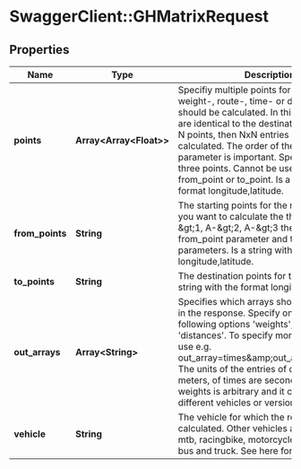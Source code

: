 # SwaggerClient::GHMatrixRequest

## Properties
Name | Type | Description | Notes
------------ | ------------- | ------------- | -------------
**points** | **Array&lt;Array&lt;Float&gt;&gt;** | Specifiy multiple points for which the weight-, route-, time- or distance-matrix should be calculated. In this case the starts are identical to the destinations. If there are N points, then NxN entries will be calculated. The order of the point parameter is important. Specify at least three points. Cannot be used together with from_point or to_point. Is a string with the format longitude,latitude. | [optional] 
**from_points** | **String** | The starting points for the routes. E.g. if you want to calculate the three routes A-&amp;gt;1, A-&amp;gt;2, A-&amp;gt;3 then you have one from_point parameter and three to_point parameters. Is a string with the format longitude,latitude. | [optional] 
**to_points** | **String** | The destination points for the routes. Is a string with the format longitude,latitude. | [optional] 
**out_arrays** | **Array&lt;String&gt;** | Specifies which arrays should be included in the response. Specify one or more of the following options &#39;weights&#39;, &#39;times&#39;, &#39;distances&#39;. To specify more than one array use e.g. out_array&#x3D;times&amp;amp;out_array&#x3D;distances. The units of the entries of distances are meters, of times are seconds and of weights is arbitrary and it can differ for different vehicles or versions of this API. | [optional] 
**vehicle** | **String** | The vehicle for which the route should be calculated. Other vehicles are foot, bike, mtb, racingbike, motorcycle, small_truck, bus and truck. See here for the details. | [optional] 


